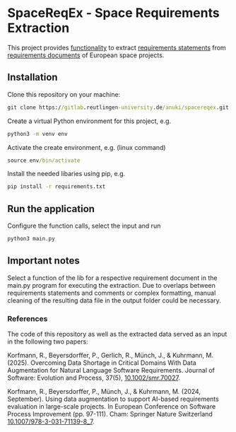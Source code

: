 # SpaceReqEx - Space Requirements Extraction
This project provides [functionality](lib) to extract [requirements statements](output) from [requirements documents](input) of European space projects. 

## Installation
Clone this repository on your machine:

```cmd
git clone https://gitlab.reutlingen-university.de/anuki/spacereqex.git
```

Create a virtual Python environment for this project, e.g.

```cmd
python3 -m venv env
```

Activate the create environment, e.g. (linux command)
```cmd
source env/bin/activate
```

Install the needed libaries using pip, e.g.
```cmd
pip install -r requirements.txt
```

## Run the application
Configure the function calls, select the input and run
```cmd
python3 main.py
```

## Important notes
Select a function of the lib for a respective requirement document in the main.py program for executing the extraction. Due to overlaps between requirements statements and comments or complex formatting, manual cleaning of the resulting data file in the output folder could be necessary.

### References
The code of this repository as well as the extracted data served as an input in the following two papers:

Korfmann, R., Beyersdorffer, P., Gerlich, R., Münch, J., & Kuhrmann, M. (2025). Overcoming Data Shortage in Critical Domains With Data Augmentation for Natural Language Software Requirements. Journal of Software: Evolution and Process, 37(5), [10.1002/smr.70027](https://onlinelibrary.wiley.com/doi/10.1002/smr.70027).

Korfmann, R., Beyersdorffer, P., Münch, J., & Kuhrmann, M. (2024, September). Using data augmentation to support AI-based requirements evaluation in large-scale projects. In European Conference on Software Process Improvement (pp. 97-111). Cham: Springer Nature Switzerland [10.1007/978-3-031-71139-8_7](https://link.springer.com/chapter/10.1007/978-3-031-71139-8_7).


